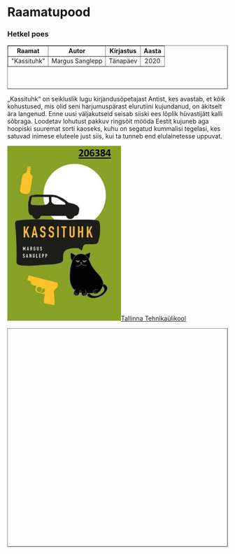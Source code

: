 <!DOCTYPE html>
   <html lang="et">
       <head>
           <meta charset="utf-8">
       </head>
<h1><b>Raamatupood</b></h1>
<h3><b>Hetkel poes</b></h3>
       <body>
           <table border="1"
 width="100%"
 height="100px">
 <tr>
 <td align="center"><b>Raamat</b></td>
 <td align="center"><b>Autor</b></td>
 <td align="center"><b>Kirjastus</b></td>
 <td align="center"><b>Aasta</b></td>
 </tr>
<tr>
 <td align="center">"Kassituhk"</td>
 <td align="center">Margus Sanglepp</td>
 <td align="center">Tänapäev</td>
 <td align="center">2020</td>
 </tr>
</table>

<table border="1"
 width="100%"
 height="500px">

<p>„Kassituhk“ on seikluslik lugu kirjandusõpetajast Antist, kes avastab, et kõik kohustused, mis olid seni harjumuspärast elurutiini kujundanud, on äkitselt ära langenud. Enne uusi väljakutseid seisab siiski ees lõplik hüvastijätt kalli sõbraga. Loodetav lohutust pakkuv ringsõit mööda Eestit kujuneb aga hoopiski suuremat sorti kaoseks, kuhu on segatud kummalisi tegelasi, kes satuvad inimese eluteele just siis, kui ta tunneb end elulainetesse uppuvat.</p>

<body>
<img src="kassituhk2.jpg" alt="Hakake lugema!" width="260" height="400">
</body>
<body>
<a href="https://www.taltech.ee">Tallinna Tehnikaülikool</a>
</body>
   </html>

